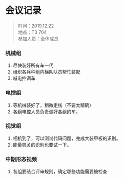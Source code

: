 # 会议记录

> 时间：2019.12.22  
> 地点：T3 704  
> 参加人员：全体成员

### 机械组

1. 尽快装好所有车一代
2. 组织各兵种组内梯队队员帮忙装配
3. 喊电控调车

### 电控组

1. 等机械装好了，稍微走线（不要太精确）
2. 各组电控人员负责调好各组的车。

### 视觉组

1. 相机到了，可以测试代码问题，完成大装甲板的识别。
2. 能量机关的识别也要试一下。

### 中期形态视频

1. 各组要结合评审规则，确定哪些功能需要被检查

## 